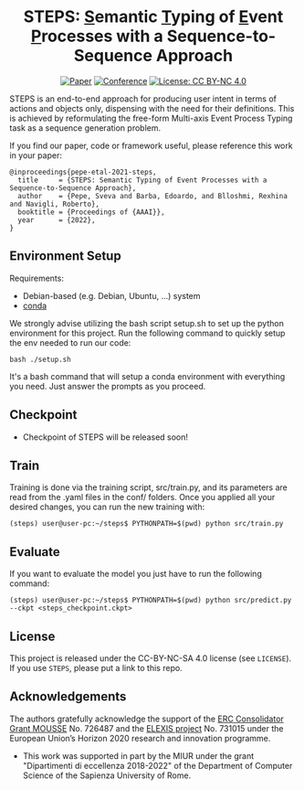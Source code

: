 <div align="center">    

# STEPS: <u>S</u>emantic <u>T</u>yping of <u>E</u>vent <u>P</u>rocesses with a Sequence-to-Sequence Approach

[![Paper](https://img.shields.io/badge/proc-AAAI--Proceedings-blue)](https://github.com/SapienzaNLP/steps/blob/main/docs/AAAI22_STEPS.pdf)
[![Conference](https://img.shields.io/badge/aaai-AAAI--2022-red)](https://aaai.org/Conferences/AAAI-22/)
[![License: CC BY-NC 4.0](https://img.shields.io/badge/License-CC%20BY--NC%204.0-lightgrey.svg)](https://creativecommons.org/licenses/by-nc/4.0/)

</div>

STEPS is an end-to-end approach for producing user intent in terms of actions and objects only, dispensing with the need for their definitions. This is achieved by reformulating the free-form  Multi-axis Event Process Typing task as a sequence generation problem.


If you find our paper, code or framework useful, please reference this work in your paper:

```
@inproceedings{pepe-etal-2021-steps,
  title     = {STEPS: Semantic Typing of Event Processes with a Sequence-to-Sequence Approach},
  author    = {Pepe, Sveva and Barba, Edoardo, and Blloshmi, Rexhina and Navigli, Roberto},
  booktitle = {Proceedings of {AAAI}},
  year      = {2022},
}
```

<!-- ## Code Release  -->

<!-- * The code for running the experiments of STEPS will be released soon! -->

## Environment Setup

Requirements:

* Debian-based (e.g. Debian, Ubuntu, ...) system
* [conda](https://docs.conda.io/en/latest/)

We strongly advise utilizing the bash script setup.sh to set up the python environment for this project.
Run the following command to quickly setup the env needed to run our code: 

```
bash ./setup.sh
```
It's a bash command that will setup a conda environment with everything you need. Just answer the prompts as you proceed.

## Checkpoint

* Checkpoint of STEPS will be released soon!

## Train

Training is done via the training script, src/train.py, and its parameters are read from the .yaml files in the conf/ folders. Once you applied all your desired changes, you can run the new training with:

```
(steps) user@user-pc:~/steps$ PYTHONPATH=$(pwd) python src/train.py
```

## Evaluate

If you want to evaluate the model you just have to run the following command:

```
(steps) user@user-pc:~/steps$ PYTHONPATH=$(pwd) python src/predict.py --ckpt <steps_checkpoint.ckpt>
```

## License
This project is released under the CC-BY-NC-SA 4.0 license (see `LICENSE`). If you use `STEPS`, please put a link to this repo.

## Acknowledgements
The authors gratefully acknowledge the support of the [ERC Consolidator Grant MOUSSE](http://mousse-project.org) No. 726487 and the [ELEXIS project](https://elex.is/) No. 731015 under the European Union’s Horizon 2020 research and innovation programme.

* This work was supported in part by the MIUR under the grant "Dipartimenti di eccellenza 2018-2022" of the Department of Computer Science of the Sapienza University of Rome.
